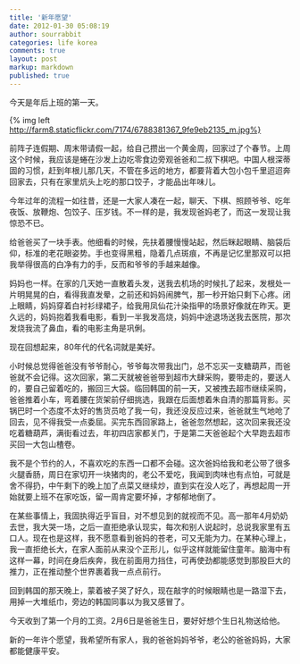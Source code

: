 ```yaml
---
title: '新年愿望'
date: 2012-01-30 05:08:19
author: sourrabbit
categories: life korea
comments: true
layout: post
markup: markdown
published: true
---
```

今天是年后上班的第一天。

{% img left http://farm8.staticflickr.com/7174/6788381367_9fe9eb2135_m.jpg%}

前阵子连假期、周末带请假一起，给自己攒出一个黄金周，回家过了个春节。上周这个时候，我应该是蜷在沙发上边吃零食边旁观爸爸和二叔下棋吧。中国人根深蒂固的习惯，赶到年根儿那几天，不管在多远的地方，都要背着大包小包千里迢迢奔回家去，只有在家里炕头上吃的那口饺子，才能品出年味儿。

今年过年的流程一如往昔，还是一大家人凑在一起，聊天、下棋、照顾爷爷、吃年夜饭、放鞭炮、包饺子、压岁钱。不一样的是，我发现爸妈老了，而这一发现让我惊恐不已。

给爸爸买了一块手表。他细看的时候，先扶着腰慢慢站起，然后眯起眼睛、脑袋后仰，标准的老花眼姿势。手也变得黑粗，隐着几点斑痕，不再是记忆里那双可以把我举得很高的白净有力的手，反而和爷爷的手越来越像。
<!--more-->

妈妈也一样。在家的几天她一直散着头发，送我去机场的时候扎了起来，发根处一片明晃晃的白，看得我直发晕，之前还和妈妈闹脾气，那一秒开始只剩下心疼。闭上眼睛，妈妈穿着白衬衫绿裙子，给我用凤仙花汁染指甲的场景好像就在昨天。更久远的，妈妈抱着我看电影，看到一半我发高烧，妈妈中途退场送我去医院，那次发烧我流了鼻血，看的电影主角是巩俐。

现在回想起来，80年代的代名词就是美好。

小时候总觉得爸爸没有爷爷耐心，爷爷每次带我出门，总不忘买一支糖葫芦，而爸爸就不会记得。这次回家，第二天就被爸爸带到超市大肆采购，要带走的，要送人的，要自己留着吃的，搬回三大袋。临回韩国的前一天，又被拽去超市继续采购，爸爸推着小车，弯着腰在货架前仔细挑选，我跟在后面想着朱自清的那篇背影。买锅巴时一个态度不太好的售货员呛了我一句，我还没反应过来，爸爸就生气地呛了回去，见不得我受一点委屈。买完东西回家路上，爸爸忽然想起，这次回来我还没吃着糖葫芦，满街看过去，年初四店家都关门，于是第二天爸爸起个大早跑去超市买回一大包山楂卷。

我不是个节约的人，不喜欢吃的东西一口都不会碰。这次爸妈给我和老公带了很多火腿香肠，周日在家切开一块猪肉的，老公不爱吃，我闻到肉味也有点怕，可就是舍不得扔，中午剩下的晚上加了点菜又继续炒，直到实在没人吃了，再想起周一开始就要上班不在家吃饭，留一周肯定要坏掉，才郁郁地倒了。

在某些事情上，我固执得近乎盲目，对不想见到的就视而不见。高一那年4月奶奶去世，我大哭一场，之后一直拒绝承认现实，每次和别人说起时，总说我家里有五口人。现在也是这样，我不愿意看到爸妈的苍老，可又无能为力。在某种心理上，我一直拒绝长大，在家人面前从来没个正形儿，似乎这样就能留住童年。脑海中有这样一幕，时间在身后疾奔，我在前面用力挡住，可再使劲都能感觉到那股巨大的推力，正在推动整个世界裹着我一点点前行。

回到韩国的那天晚上，蒙着被子哭了好久，现在敲字的时候眼睛也是一路湿下去，用掉一大堆纸巾，旁边的韩国同事以为我又感冒了。

今天收到了第一个月的工资。2月6日是爸爸生日，要好好想个生日礼物送给他。

新的一年许个愿望，我希望所有家人，我的爸爸妈妈爷爷，老公的爸爸妈妈，大家都能健康平安。
